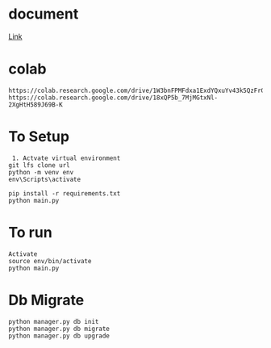# document

[Link](https://drive.google.com/file/d/1FVmYuzC4w2Y5NCbkwcFeAj63uOSMGTZz/view?usp=sharing)
# colab
	https://colab.research.google.com/drive/1W3bnFPMFdxa1ExdYQxuYv43k5QzFrG10
	https://colab.research.google.com/drive/18xQP5b_7MjMGtxNl-2XgHtH589J69B-K
# To Setup 

 	 1. Actvate virtual environment
  	git lfs clone url 
	python -m venv env
	env\Scripts\activate
	
  	pip install -r requirements.txt
	python main.py
	
# To run 
	Activate 
	source env/bin/activate
	python main.py

# Db Migrate
```
python manager.py db init
python manager.py db migrate
python manager.py db upgrade

```
